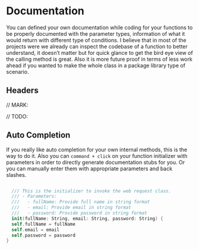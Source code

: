 # Documentation

You can defined your own documentation while coding for your functions to be properly documented with the parameter types, information of what it would return with different type of conditions.
I believe that in most of the projects were we already can inspect the codebase of a function to better understand, it doesn’t matter but for quick glance to get the bird eye view of the calling method is great.
Also it is more future proof in terms of less work ahead if you wanted to make the whole class in a package library type of scenario.

## Headers

// MARK:

// TODO:

## Auto Completion

If you really like auto completion for your own internal methods, this is the way to do it.
Also you can ``command + click`` on your function initializer with parameters in order to directly generate documentation stubs for you.
Or you can manually enter them with appropriate parameters and back slashes.

```swift

  /// This is the initializer to invoke the web request class.
  /// - Parameters:
  ///   - fullName: Provide full name in string format
  ///   - email: Provide email in string format
  ///   - password: Provide password in string format
  init(fullName: String, email: String, password: String) {
  self.fullName = fullName
  self.email = email
  self.password = password
}

```
